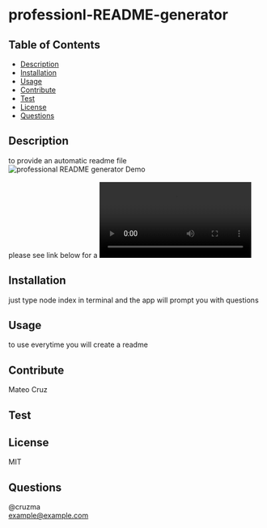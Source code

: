 # professionl-README-generator
  

  ## Table of Contents
  - [Description](#description)
  - [Installation](#installation)
  - [Usage](#usage)
  - [Contribute](#contribute)
  - [Test](#test)
  - [License](#license)
  - [Questions](#questions)

  ## Description
  to provide an automatic readme file<br/>
  ![professional README generator Demo](src/demo.gif)<br/>
  <br/>
  please see link below for a ![demonstration video](./src/demo.webm)
  

  ## Installation
  just type node index in terminal and the app will prompt you with questions

  ## Usage
  to use everytime you will create a readme

  ## Contribute
  Mateo Cruz

  ## Test
  

  ## License
  MIT

  ## Questions
  @cruzma</br>
  example@example.com

  
